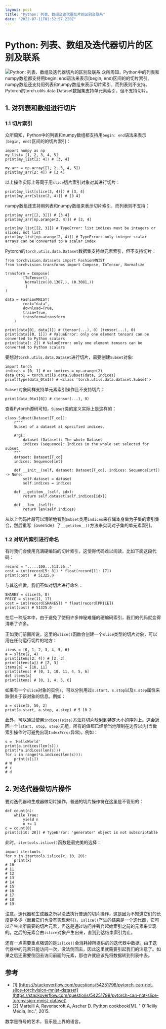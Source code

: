 ```yaml
---
layout: post
title: "Python: 列表、数组及迭代器切片的区别及联系"
date: "2022-07-11T01:52:57.220Z"
---
```

Python: 列表、数组及迭代器切片的区别及联系
=========================

![Python: 列表、数组及迭代器切片的区别及联系](https://img2022.cnblogs.com/blog/1784958/202207/1784958-20220710220635669-361451822.png) 众所周知，Python中的列表和numpy数组都支持用begin: end语法来表示\[begin, end)区间的的切片索引。numpy数组还支持用列表和numpy数组来表示切片索引，而列表则不支持。Pytorch的torch.utils.data.Dataset数据集支持单元素索引，但不支持切片。

1\. 对列表和数组进行切片
--------------

### 1.1 切片索引

众所周知，Python中的列表和numpy数组都支持用`begin: end`语法来表示`[begin, end)`区间的的切片索引：

    import numpy as np
    my_list= [1, 2, 3, 4, 5]
    print(my_list[2: 4]) # [3, 4]
    
    my_arr = np.array([1, 2, 3, 4, 5])
    print(my_arr[2: 4]) # [3 4]
    

以上操作实际上等同于用`slice`切片索引对象对其进行切片：

    print(my_list[slice(2, 4)]) # [3, 4]
    print(my_arr[slice(2, 4)]) # [3 4]
    

numpy数组还支持用列表和numpy数组来表示切片索引，而列表则不支持：

    print(my_arr[[2, 3]]) # [3 4]
    print(my_arr[np.arange(2, 4)]) # [3, 4]
    
    print(my_list[[2, 3]]) # TypeError: list indices must be integers or slices, not list
    print(my_list[np.arange(2, 4)]) # TypeError: only integer scalar arrays can be converted to a scalar index
    

Pytorch的`torch.utils.data.Dataset`数据集支持单元素索引，但不支持切片：

    from torchvision.datasets import FashionMNIST
    from torchvision.transforms import Compose, ToTensor, Normalize
    
    transform = Compose(
            [ToTensor(),
             Normalize((0.1307,), (0.3081,))
             ]
    )
            
    data = FashionMNIST(
            root="data",
            download=True,
            train=True,
            transform=transform
        )
    
    print(data[0], data[1]) # (tensor(...), 0) (tensor(...), 0)
    print(data[[0, 1]]) # ValueError: only one element tensors can be converted to Python scalars
    print(data[: 2]) # ValueError: only one element tensors can be converted to Python scalars
    

要想对`torch.utils.data.Dataset`进行切片，需要创建`Subset`对象:

    import torch
    indices = [0, 1] # or indices = np.arange(2)
    data_0to1 = torch.utils.data.Subset(data, indices)
    print(type(data_0to1)) # <class 'torch.utils.data.dataset.Subset'>
    

`Subset`对象同样支持单元素索引操作且不支持切片：

    print(data_0to1[0]) # (tensor(...), 0)
    

查看Pytorch源码可知，`Subset`类的定义实际上是这样的：

    class Subset(Dataset[T_co]):
        r"""
        Subset of a dataset at specified indices.
    
        Args:
            dataset (Dataset): The whole Dataset
            indices (sequence): Indices in the whole set selected for subset
        """
        dataset: Dataset[T_co]
        indices: Sequence[int]
    
        def __init__(self, dataset: Dataset[T_co], indices: Sequence[int]) -> None:
            self.dataset = dataset
            self.indices = indices
    
        def __getitem__(self, idx):
            return self.dataset[self.indices[idx]]
    
        def __len__(self):
            return len(self.indices)
    

从以上代码片段可以清晰地看到`Subset`类用`indices`来存储本身做为子集的索引集合，然后重写（override）了`__getitem__()`方法来实现对子集的单元素索引。

### 1.2 对切片索引进行命名

有时我们会使用充满硬编码的切片索引，这使得代码难以阅读，比如下面这段代码：

    record = ".....100...513.25.."
    cost = int(record[5: 8]) * float(record[11: 17])
    print(cost)  # 51325.0
    

与其这样做，我们不如对切片进行命名：

    SHARES = slice(5, 8)
    PRICE = slice(11, 17)
    cost = int(record[SHARES]) * float(record[PRICE])
    print(cost) # 51325.0
    

在后一种版本中，由于避免了使用许多神秘难懂的硬编码索引，我们的代码就变得清晰了许多。

正如我们前面所说，这里的`slice()`函数会创建一个`slice`类型的切片对象，可以用在任何运行切片的地方：

    items = [0, 1, 2, 3, 4, 5, 6]
    a = slice(2, 4)
    print(items[2: 4]) # [2, 3]
    print(items[a]) # [2, 3]
    items[a] = [10, 11] 
    print(items) # [0, 1, 10, 11, 4, 5, 6]
    del items[a]
    print(items) # [0, 1, 4, 5, 6]
    

如果有一个`slice`对象的实例`s`，可以分别用过`s.start`、`s.stop`以及`s.step`属性来跌倒关于该对象的信息。例如：

    a = slice(5, 50, 2)
    print(a.start, a.stop, a.step) # 5 10 2
    

此外，可以通过使用`indices(size)`方法将切片映射到特定大小的序列上。这会返回一个`[start, stop, step)`元组，所有的值都已经恰当地限制在边界以内(当做索引操作时可避免出现`IndexError`异常)。例如：

    s = 'HelloWorld'
    print(a.indices(len(s)))
    print(*a.indices(len(s)))
    for i in range(*a.indices(len(s))):
        print(s[i])
    # W
    # r
    # d
    

2\. 对迭代器做切片操作
-------------

要对迭代器和生成器做切片操作，普通的切片操作符在这里是不管用的：

    def count(n):
        while True:
            yield n
            n += 1
    c = count(0)
    print(c[10: 20]) # TypeError: 'generator' object is not subscriptable
    

此时，`itertools.islice()`函数是最完美的选择：

    import itertools
    for x in itertools.islice(c, 10, 20):
        print(x)
    # 10
    # 11
    # 12
    # 13
    # 14
    # 15
    # 16
    # 17
    # 18
    # 19
    

注意，迭代器和生成器之所以没法执行普通的切片操作，这是因为不知道它们的长度是多少（而且它们也没有实现索引）。`islice()`产生的结果是一个迭代器，它可以产生出所需要的切片元素，但这是通过访问并丢弃起始索引之前的元素来实现的。之后的元素会由`islice`对象产生出来，直到到达结束索引为止。

还有一点需要重点强调的是`islice()`会消耗掉所提供的的迭代器中数据。由于迭代器中的元素只能访问一次，没法倒回去，因此这里就需要引起我们的注意了。如果之后还需要倒回去访问前面的元素，那也许就应该先将数据转到列表中去。

参考
--

*   \[1\] [https://stackoverflow.com/questions/54251798/pytorch-can-not-slice-torchvision-mnist-dataset](https://stackoverflow.com/questions/54251798/pytorch-can-not-slice-torchvision-mnist-dataset)
*   \[2\] Martelli A, Ravenscroft A, Ascher D. Python cookbook\[M\]. " O'Reilly Media, Inc.", 2015.

数学是符号的艺术，音乐是上界的语言。